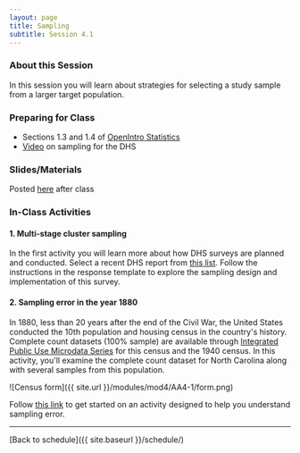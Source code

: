 ```yaml
---
layout: page
title: Sampling
subtitle: Session 4.1
---
```


### About this Session

In this session you will learn about strategies for selecting a study sample from a larger target population. 

### Preparing for Class

* Sections 1.3 and 1.4 of [OpenIntro Statistics](https://drive.google.com/file/d/0B-DHaDEbiOGkc1RycUtIcUtIelE/view?usp=sharing)
* [Video](https://www.youtube.com/watch?v=DD5npelwh80) on sampling for the DHS

### Slides/Materials

Posted [here](https://drive.google.com/drive/folders/0Bxn_jkXZ1lxuVklQakF4MjZGSDQ?usp=sharing) after class

### In-Class Activities

#### 1. Multi-stage cluster sampling

In the first activity you will learn more about how DHS surveys are planned and conducted. Select a recent DHS report from [this list](https://dhsprogram.com/publications/publication-search.cfm?type=5). Follow the instructions in the response template to explore the sampling design and implementation of this survey. 

#### 2. Sampling error in the year 1880

In 1880, less than 20 years after the end of the Civil War, the United States conducted the 10th population and housing census in the country's history. Complete count datasets (100% sample) are available through [Integrated Public Use Microdata Series](https://usa.ipums.org/usa/) for this census and the 1940 census. In this activity, you'll examine the complete count dataset for North Carolina along with several samples from this population.

![Census form]({{ site.url }}/modules/mod4/AA4-1/form.png)

Follow [this link](http://www.globalhealthresearch.co/modules/mod4/AA4-1/s4.1-AA.nb.html) to get started on an activity designed to help you understand sampling error.

* * *

[Back to schedule]({{ site.baseurl }}/schedule/)